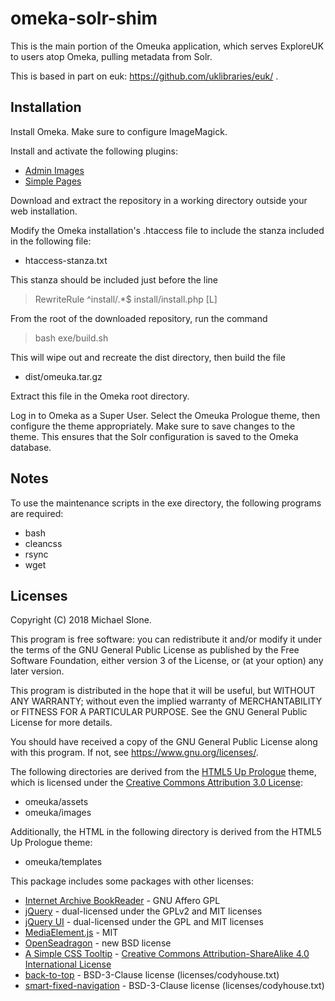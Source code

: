 omeka-solr-shim
===============

This is the main portion of the Omeuka application, which serves
ExploreUK to users atop Omeka, pulling metadata from Solr.

This is based in part on euk: https://github.com/uklibraries/euk/ .

Installation
------------

Install Omeka.  Make sure to configure ImageMagick.

Install and activate the following plugins:

* [Admin Images](https://github.com/UCSCLibrary/AdminImages)
* [Simple Pages](https://github.com/omeka/plugin-SimplePages)

Download and extract the repository in a working directory outside
your web installation.

Modify the Omeka installation's .htaccess file to include the
stanza included in the following file:

* htaccess-stanza.txt

This stanza should be included just before the line

> RewriteRule ^install/.\*$ install/install.php [L]

From the root of the downloaded repository, run the command

> bash exe/build.sh

This will wipe out and recreate the dist directory, then build the file

* dist/omeuka.tar.gz

Extract this file in the Omeka root directory.

Log in to Omeka as a Super User.  Select the Omeuka Prologue theme,
then configure the theme appropriately.  Make sure to save changes to
the theme.  This ensures that the Solr configuration is saved to the
Omeka database.

Notes
-----

To use the maintenance scripts in the exe directory, the following
programs are required:

* bash
* cleancss
* rsync
* wget

Licenses
--------

Copyright (C) 2018 Michael Slone.

This program is free software: you can redistribute it and/or modify
it under the terms of the GNU General Public License as published by
the Free Software Foundation, either version 3 of the License, or
(at your option) any later version.

This program is distributed in the hope that it will be useful,
but WITHOUT ANY WARRANTY; without even the implied warranty of
MERCHANTABILITY or FITNESS FOR A PARTICULAR PURPOSE.  See the
GNU General Public License for more details.

You should have received a copy of the GNU General Public License
along with this program.  If not, see <https://www.gnu.org/licenses/>.

The following directories are derived from the [HTML5 Up Prologue](https://html5up.net/prologue)
theme, which is licensed under the
[Creative Commons Attribution 3.0 License](https://creativecommons.org/licenses/by/3.0/):

* omeuka/assets
* omeuka/images

Additionally, the HTML in the following directory is derived from the
HTML5 Up Prologue theme:

* omeuka/templates

This package includes some packages with other licenses:

* [Internet Archive BookReader](https://github.com/internetarchive/bookreader) - GNU Affero GPL
* [jQuery](http://jquery.com/) - dual-licensed under the GPLv2 and MIT licenses
* [jQuery UI](https://jqueryui.com/) - dual-licensed under the GPL and MIT licenses
* [MediaElement.js](https://www.mediaelementjs.com/) - MIT
* [OpenSeadragon](https://openseadragon.github.io/) - new BSD license
* [A Simple CSS Tooltip](https://chrisbracco.com/a-simple-css-tooltip/) - [Creative Commons Attribution-ShareAlike 4.0 International License](https://creativecommons.org/licenses/by-sa/4.0/)
* [back-to-top](https://github.com/CodyHouse/back-to-top) - BSD-3-Clause license (licenses/codyhouse.txt)
* [smart-fixed-navigation](https://github.com/CodyHouse/smart-fixed-navigation) - BSD-3-Clause license (licenses/codyhouse.txt)
